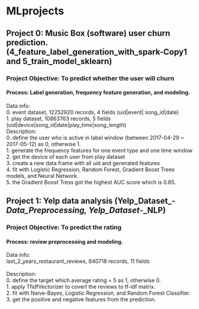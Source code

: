 # MLprojects
## Project 0: Music Box (software) user churn prediction. (4_feature_label_generation_with_spark-Copy1 and 5_train_model_sklearn)
### Project Objective: To predict whether the user will churn
#### Process: Label generation, frequency feature generation, and modeling.<br />
Data info: <br />
           0. event dataset, 12252920 records, 4 fields (uid|event| song_id|date) <br />
           1. play dataset, 10863763 records, 5 fields (uid|device|song_id|date|play_time|song_length) <br />
Description: <br />
           0. define the user who is active in label window (between 2017-04-29 ~ 2017-05-12) as 0, otherwise 1.<br />
           1. generate the frequency features for one event type and one time window<br />
           2. get the device of each user from play dataset<br />
           3. create a new data frame with all uid and generated features<br />
           4. fit with Logistic Regression, Random Forest, Gradient Boost Trees models, and Neural Network.<br />
           5. the Gradient Boost Tress got the highest AUC score which is 0.85.<br />
           
## Project 1: Yelp data analysis (Yelp_Dataset_-_Data_Preprocessing, Yelp_Dataset_-_NLP)
### Project Objective: To predict the rating
#### Process: review preprocessing and modeling.<br />
Data info: <br />
           last_2_years_restaurant_reviews, 640718 records, 11 fields <br />  
Description: <br />
           0. define the target which average rating = 5 as 1, otherwise 0. <br />
           1. apply TfidfVectorizer to covert the reviews to tf-idf matrix. <br />
           2. fit with Naive-Bayes, Logistic Regression, and Random Forest Classifier. <br />
           3. get the positive and negative features from the prediction.
